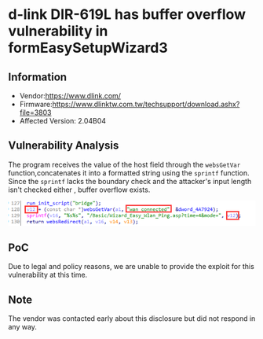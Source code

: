 # d-link DIR-619L has  buffer overflow vulnerability  in formEasySetupWizard3



## Information

- Vendor:https://www.dlink.com/
- Firmware:https://www.dlinktw.com.tw/techsupport/download.ashx?file=3803
- Affected Version: 2.04B04



## Vulnerability Analysis

The program receives the value of the host field through the `websGetVar` function,concatenates it into a formatted string using the `sprintf` function. Since the `sprintf` lacks the boundary check and the attacker's input length isn't checked either , buffer overflow exists.

![code](Buffer_overflow-formEasySetupWizard3-wan_connected.assets\code.png)

## PoC

 Due to legal and policy reasons, we are unable to provide the exploit for this  vulnerability at this time.



##  Note

The vendor was contacted early about this disclosure but did not respond in any  way.

